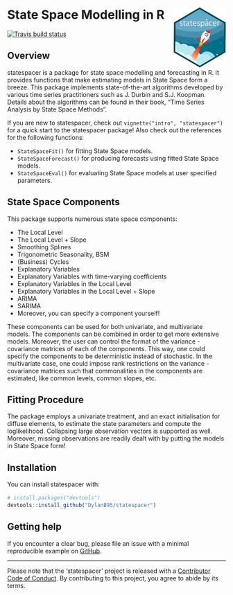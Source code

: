 
<!-- README.md is generated from README.Rmd. Please edit that file -->

# State Space Modelling in R <a href='https://DylanB95.github.io/statespacer'><img src='man/figures/logo.png' align="right" height="138.5" /></a>

<!-- badges: start -->

[![Travis build
status](https://travis-ci.org/DylanB95/statespacer.svg?branch=master)](https://travis-ci.org/DylanB95/statespacer)
<!-- badges: end -->

## Overview

statespacer is a package for state space modelling and forecasting in R.
It provides functions that make estimating models in State Space form a
breeze. This package implements state-of-the-art algorithms developed by
various time series practitioners such as J. Durbin and S.J. Koopman.
Details about the algorithms can be found in their book, “Time Series
Analysis by State Space Methods”.

If you are new to statespacer, check out `vignette("intro",
"statespacer")` for a quick start to the statespacer package\! Also
check out the references for the following functions:

  - `StateSpaceFit()` for fitting State Space models.
  - `StateSpaceForecast()` for producing forecasts using fitted State
    Space models.
  - `StateSpaceEval()` for evaluating State Space models at user
    specified parameters.

## State Space Components

This package supports numerous state space components:

  - The Local Level
  - The Local Level + Slope
  - Smoothing Splines
  - Trigonometric Seasonality, BSM
  - (Business) Cycles
  - Explanatory Variables
  - Explanatory Variables with time-varying coefficients
  - Explanatory Variables in the Local Level
  - Explanatory Variables in the Local Level + Slope
  - ARIMA
  - SARIMA
  - Moreover, you can specify a component yourself\!

These components can be used for both univariate, and multivariate
models. The components can be combined in order to get more extensive
models. Moreover, the user can control the format of the variance -
covariance matrices of each of the components. This way, one could
specify the components to be deterministic instead of stochastic. In the
multivariate case, one could impose rank restrictions on the variance -
covariance matrices such that commonalities in the components are
estimated, like common levels, common slopes, etc.

## Fitting Procedure

The package employs a univariate treatment, and an exact initialisation
for diffuse elements, to estimate the state parameters and compute the
loglikelihood. Collapsing large observation vectors is supported as
well. Moreover, missing observations are readily dealt with by putting
the models in State Space form\!

## Installation

You can install statespacer with:

``` r
# install.packages("devtools")
devtools::install_github("DylanB95/statespacer")
```

## Getting help

If you encounter a clear bug, please file an issue with a minimal
reproducible example on
[GitHub](https://github.com/DylanB95/statespacer/issues).

-----

Please note that the ‘statespacer’ project is released with a
[Contributor Code of Conduct](CODE_OF_CONDUCT.md). By contributing to
this project, you agree to abide by its terms.
